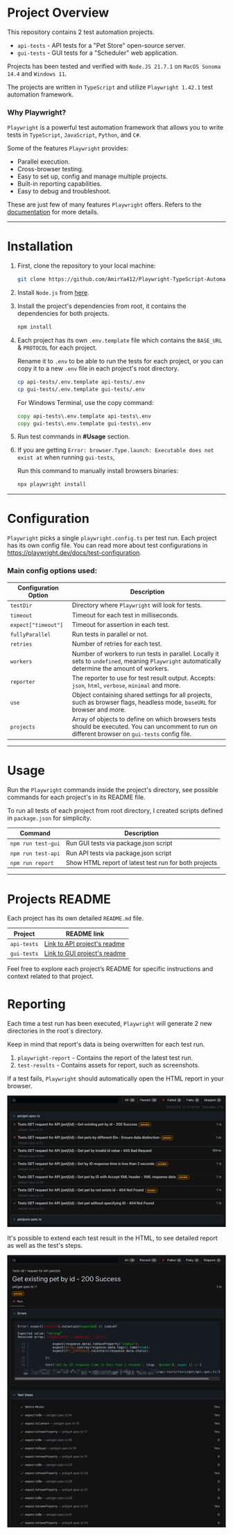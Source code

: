 # Project Overview
This repository contains 2 test automation projects. 

* `api-tests` - API tests for a "Pet Store" open-source server.
* `gui-tests` - GUI tests for a "Scheduler" web application.

Projects has been tested and verified with `Node.JS 21.7.1` on `MacOS Sonoma 14.4` and `Windows 11`.

The projects are written in `TypeScript` and utilize `Playwright 1.42.1` test automation framework.



### Why Playwright?
`Playwright` is a powerful test automation framework that allows you to write tests in `TypeScript`, `JavaScript`, `Python`, and `C#`.

Some of the features `Playwright` provides:
* Parallel execution.
* Cross-browser testing.
* Easy to set up, config and manage multiple projects.
* Built-in reporting capabilities.
* Easy to debug and troubleshoot.

These are just few of many features `Playwright` offers. Refers to the [documentation](https://playwright.dev/) for more details.

---

# Installation

1. First, clone the repository to your local machine:
    ```bash
    git clone https://github.com/AmirYa412/Playwright-TypeScript-Automation.git
    ```

2. Install `Node.js` from [here](https://nodejs.org/en/download/).

3. Install the project's dependencies from root, it contains the dependencies for both projects.
    ```bash
    npm install
    ```

4. Each project has its own `.env.template` file which contains the `BASE_URL` & `PROTOCOL` for each project.

   Rename it to `.env` to be able to run the tests for each project, or you can copy it to a new `.env` file in each project's root directory.
   
    ```bash
    cp api-tests/.env.template api-tests/.env
    cp gui-tests/.env.template gui-tests/.env
    ```
   For Windows Terminal, use the copy command:
   ``` cmd
   copy api-tests\.env.template api-tests\.env
   copy gui-tests\.env.template gui-tests\.env
   ```

5. Run test commands in **#Usage** section.
6. If you are getting `Error: browser.Type.launch: Executable does not exist at` when running `gui-tests`,

   Run this command to manually install browsers binaries:
   ```bash
   npx playwright install
   ```

---

# Configuration
`Playwright` picks a single `playwright.config.ts` per test run. Each project has its own config file.
You can read more about test configurations in https://playwright.dev/docs/test-configuration.

### Main config options used:


| Configuration Option | Description                                                                                                                                       |
|----------------------|---------------------------------------------------------------------------------------------------------------------------------------------------|
| `testDir`            | Directory where `Playwright` will look for tests.                                                                                                 |
| `timeout`            | Timeout for each test in milliseconds.                                                                                                            |
| `expect["timeout"]`  | Timeout for assertion in each test.                                                                                                               |
| `fullyParallel`      | Run tests in parallel or not.                                                                                                                     |
| `retries`            | Number of retries for each test.                                                                                                                  |
| `workers`            | Number of workers to run tests in parallel. Locally it sets to `undefined`, meaning `Playwright` automatically determine the amount of workers.   |
| `reporter`           | The reporter to use for test result output. Accepts: `json`, `html`, `verbose`, `minimal` and more.	                                              |
| `use`                | Object containing shared settings for all projects, such as browser flags, headless mode, `baseURL` for browser and more.                         |
| `projects`           | Array of objects to define on which browsers tests should be executed. You can uncomment  to run on different browser on `gui-tests` config file. |

---
# Usage

Run the `Playwright` commands inside the project's directory, see possible commands for each project's in its README file.

To run all tests of each project from root directory, I created scripts defined in `package.json` for simplicity.


| Command            | Description                                           |
|--------------------|-------------------------------------------------------|
| `npm run test-gui` | Run GUI tests via package.json script                 |
| `npm run test-api` | Run API tests via package.json script                 |
| `npm run report`   | Show HTML report of latest test run for both projects |

---

# Projects README
Each project has its own detailed `README.md` file.

| Project     | README link                                         |
|-------------|-----------------------------------------------------|
| `api-tests` | [Link to API project's readme](api-tests/README.md) |
| `gui-tests` | [Link to GUI project's readme](gui-tests/README.md) |

Feel free to explore each project’s README for specific instructions and context related to that project.

# Reporting

Each time a test run has been executed, `Playwright` will generate 2 new directories in the root`s directory.

Keep in mind that report's data is being overwritten for each test run.

1. `playwright-report` - Contains the report of the latest test run.
2. `test-results` - Contains assets for report, such as screenshots.

If a test fails, `Playwright` should automatically open the HTML report in your browser.

![report-sample.png](assets/report-sample.png)

It's possible to extend each test result in the HTML, to see detailed report as well as the test's steps.

![single-test-report-sample.png](assets%2Fsingle-test-report-sample.png)